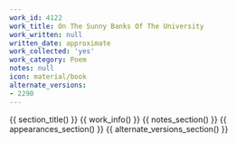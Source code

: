 ```yaml
---
work_id: 4122
work_title: On The Sunny Banks Of The University
work_written: null
written_date: approximate
work_collected: 'yes'
work_category: Poem
notes: null
icon: material/book
alternate_versions:
- 2290
---
```


{{ section_title() }}
{{ work_info() }}
{{ notes_section() }}
{{ appearances_section() }}
{{ alternate_versions_section() }}